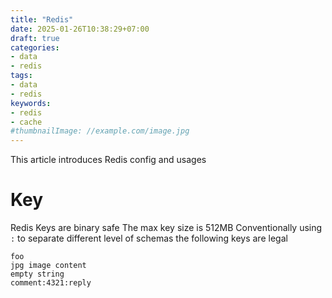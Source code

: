 ```yaml
---
title: "Redis"
date: 2025-01-26T10:38:29+07:00
draft: true
categories:
- data
- redis
tags:
- data
- redis
keywords:
- redis
- cache
#thumbnailImage: //example.com/image.jpg
---
```

This article introduces Redis config and usages
<!--more-->

# Key 
Redis Keys are binary safe
The max key size is 512MB
Conventionally using `:` to separate different level of schemas
the following keys are legal
```
foo
jpg image content
empty string
comment:4321:reply
```




